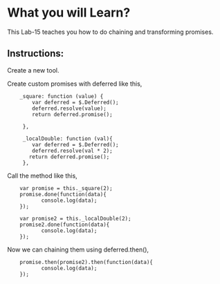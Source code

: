 # What you will Learn?

This Lab-15 teaches you how to do chaining and transforming promises.


## Instructions:

 Create a new tool.

 Create custom promises with deferred like this,

        _square: function (value) {
            var deferred = $.Deferred();
            deferred.resolve(value);
            return deferred.promise();

         },

         _localDouble: function (val){
            var deferred = $.Deferred();
            deferred.resolve(val * 2);
           return deferred.promise();
         },

 Call the method like this,

        var promise = this._square(2);
        promise.done(function(data){
               console.log(data);
        });
            
        var promise2 = this._localDouble(2);
        promise2.done(function(data){
               console.log(data);
        });

 Now we can chaining them using deferred.then(),

        promise.then(promise2).then(function(data){
               console.log(data);
        });       